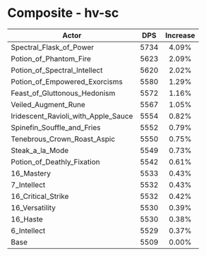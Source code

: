 # Composite - hv-sc
| Actor | DPS | Increase |
|---|:---:|:---:|
|Spectral_Flask_of_Power|5734|4.09%|
|Potion_of_Phantom_Fire|5623|2.09%|
|Potion_of_Spectral_Intellect|5620|2.02%|
|Potion_of_Empowered_Exorcisms|5580|1.29%|
|Feast_of_Gluttonous_Hedonism|5572|1.16%|
|Veiled_Augment_Rune|5567|1.05%|
|Iridescent_Ravioli_with_Apple_Sauce|5554|0.82%|
|Spinefin_Souffle_and_Fries|5552|0.79%|
|Tenebrous_Crown_Roast_Aspic|5550|0.75%|
|Steak_a_la_Mode|5549|0.73%|
|Potion_of_Deathly_Fixation|5542|0.61%|
|16_Mastery|5533|0.43%|
|7_Intellect|5532|0.43%|
|16_Critical_Strike|5532|0.42%|
|16_Versatility|5530|0.39%|
|16_Haste|5530|0.38%|
|6_Intellect|5529|0.37%|
|Base|5509|0.00%|
